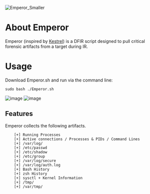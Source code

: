![Emperor_Smaller](https://github.com/Analyzer1x7000/Emperor/assets/103800652/c3df5e23-86e8-4b0f-8a52-022f1bcd612d)

# About Emperor
Emperor (inspired by [Kestrel](https://github.com/Analyzer1x7000/Kestrel)) is a DFIR script designed to pull critical forensic artifacts from a target during IR.

# Usage

Download Emperor.sh and run via the command line:

`sudo bash ./Emperor.sh`

![image](https://github.com/Analyzer1x7000/Emperor/assets/103800652/ffee3483-70f7-472d-a603-561817123857)
![image](https://github.com/Analyzer1x7000/Emperor/assets/103800652/90422a6e-d058-4b97-a928-314b2e78ec42)


## Features

Emperor collects the following artifacts.

```
    [+] Running Processes
    [+] Active connections / Processes & PIDs / Command Lines
    [+] /var/log/
    [+] /etc/passwd
    [+] /etc/shadow
    [+] /etc/group
    [+] /var/log/secure
    [+] /var/log/auth.log
    [+] Bash History
    [+] zsh History
    [+] sysctl + Kernel Information
    [+] /tmp/
    [+] /var/tmp/
```
